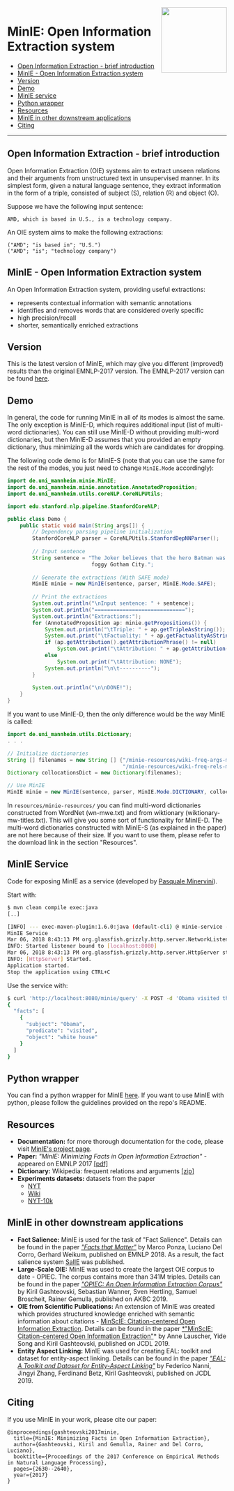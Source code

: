 <img src="https://gkiril.github.io/minie/images/minie_logo.png" align="right" width="150" />

# MinIE: Open Information Extraction system

* [Open Information Extraction - brief introduction](#open-information-extraction---brief-introduction)
* [MinIE - Open Information Extraction system](#minie---open-information-extraction-system)
* [Version](#version)
* [Demo](#demo)
* [MinIE service](#minie-service)
* [Python wrapper](#python-wrapper)
* [Resources](#resources)
* [MinIE in other downstream applications](#minie-in-other-downstream-applications)
* [Citing](#citing)

---

## Open Information Extraction - brief introduction

Open Information Extraction (OIE) systems aim to extract unseen relations and their arguments from unstructured text in unsupervised manner. In its simplest form, given a natural language sentence, they extract information in the form of a triple, consisted of subject (S), relation (R) and object (O). 

Suppose we have the following input sentence:
```
AMD, which is based in U.S., is a technology company.
```

An OIE system aims to make the following extractions: 

```
("AMD"; "is based in"; "U.S.")
("AMD"; "is"; "technology company")
```

## MinIE - Open Information Extraction system

An Open Information Extraction system, providing useful extractions:
* represents contextual information with semantic annotations
* identifies and removes words that are considered overly specific
* high precision/recall 
* shorter, semantically enriched extractions

## Version

This is the latest version of MinIE, which may give you different (improved!) results than the original EMNLP-2017 version. The EMNLP-2017 version can be found [here](https://github.com/uma-pi1/minie/tree/5500282a4edd213910ecbcd95a94fca86a057e2d).

## Demo

In general, the code for running MinIE in all of its modes is almost the same. The only exception is MinIE-D, which requires additional input (list of multi-word dictionaries). You can still use MinIE-D without providing multi-word dictionaries, but then MinIE-D assumes that you provided an empty dictionary, thus minimizing all the words which are candidates for dropping. 

The following code demo is for MinIE-S (note that you can use the same for the rest of the modes, you just need to change `MinIE.Mode` accordingly):

```java
import de.uni_mannheim.minie.MinIE;
import de.uni_mannheim.minie.annotation.AnnotatedProposition;
import de.uni_mannheim.utils.coreNLP.CoreNLPUtils;

import edu.stanford.nlp.pipeline.StanfordCoreNLP;

public class Demo {
    public static void main(String args[]) {
        // Dependency parsing pipeline initialization
        StanfordCoreNLP parser = CoreNLPUtils.StanfordDepNNParser();
        
        // Input sentence
        String sentence = "The Joker believes that the hero Batman was not actually born in 
                           foggy Gotham City.";
        
        // Generate the extractions (With SAFE mode)
        MinIE minie = new MinIE(sentence, parser, MinIE.Mode.SAFE);
        
        // Print the extractions
        System.out.println("\nInput sentence: " + sentence);
        System.out.println("=============================");
        System.out.println("Extractions:");
        for (AnnotatedProposition ap: minie.getPropositions()) {
            System.out.println("\tTriple: " + ap.getTripleAsString());
            System.out.print("\tFactuality: " + ap.getFactualityAsString());
            if (ap.getAttribution().getAttributionPhrase() != null) 
                System.out.print("\tAttribution: " + ap.getAttribution().toStringCompact());
            else
                System.out.print("\tAttribution: NONE");
            System.out.println("\n\t----------");
        }
        
        System.out.println("\n\nDONE!");
    }
}
```

If you want to use MinIE-D, then the only difference would be the way MinIE is called:

```java
import de.uni_mannheim.utils.Dictionary;
. . .

// Initialize dictionaries
String [] filenames = new String [] {"/minie-resources/wiki-freq-args-mw.txt", 
                                     "/minie-resources/wiki-freq-rels-mw.txt"};
Dictionary collocationsDict = new Dictionary(filenames);

// Use MinIE
MinIE minie = new MinIE(sentence, parser, MinIE.Mode.DICTIONARY, collocationsDict);

```

In `resources/minie-resources/` you can find multi-word dictionaries constructed from WordNet (wn-mwe.txt) and from wiktionary (wiktionary-mw-titles.txt). This will give you some sort of functionality for MinIE-D. The multi-word dictionaries constructed with MinIE-S (as explained in the paper) are not here because of their size. If you want to use them, please refer to the download link in the section "Resources".

## MinIE Service

Code for exposing MinIE as a service (developed by [Pasquale Minervini](https://github.com/pminervini)).

Start with:

```bash
$ mvn clean compile exec:java
[..]

[INFO] --- exec-maven-plugin:1.6.0:java (default-cli) @ minie-service ---
MinIE Service
Mar 06, 2018 8:43:13 PM org.glassfish.grizzly.http.server.NetworkListener start
INFO: Started listener bound to [localhost:8080]
Mar 06, 2018 8:43:13 PM org.glassfish.grizzly.http.server.HttpServer start
INFO: [HttpServer] Started.
Application started.
Stop the application using CTRL+C
```

Use the service with:

```bash
$ curl 'http://localhost:8080/minie/query' -X POST -d 'Obama visited the white house.' | jq .
{
  "facts": [
    {
      "subject": "Obama",
      "predicate": "visited",
      "object": "white house"
    }
  ]
}
```

## Python wrapper

You can find a python wrapper for MinIE [here](https://github.com/mmxgn/miniepy). If you want to use MinIE with python, please follow the guidelines provided on the repo's README. 


## Resources

* **Documentation:** for more thorough documentation for the code, please visit [MinIE's project page](https://gkiril.github.io/minie/).
* **Paper:** _"MinIE: Minimizing Facts in Open Information Extraction"_ - appeared on EMNLP 2017 [[pdf]](http://aclweb.org/anthology/D/D17/D17-1278.pdf)
* **Dictionary:** Wikipedia: frequent relations and arguments [[zip]](http://dws.informatik.uni-mannheim.de/fileadmin/lehrstuehle/pi1/pi1/minie/wiki-freq-args-rels.zip)
* **Experiments datasets:** datasets from the paper
  * [NYT](https://www.uni-mannheim.de/media/Einrichtungen/dws/Files_Research/Software/MinIE/NYT.zip)
  * [Wiki](https://www.uni-mannheim.de/media/Einrichtungen/dws/Files_Research/Software/MinIE/Wiki.zip)
  * [NYT-10k](https://www.uni-mannheim.de/media/Einrichtungen/dws/Files_Research/Software/MinIE/nyt10k.zip)

## MinIE in other downstream applications

* **Fact Salience:** MinIE is used for the task of "Fact Salience". Details can be found in the paper [*"Facts that Matter"*](http://www.aclweb.org/anthology/D18-1129) by Marco Ponza, Luciano Del Corro, Gerhard Weikum, published on EMNLP 2018. As a result, the fact salience system [SalIE](https://github.com/mponza/SalIE) was published.
* **Large-Scale OIE:** MinIE was used to create the largest OIE corpus to date - OPIEC. The corpus contains more than 341M triples. Details can be found in the paper [*"OPIEC: An Open Information Extraction Corpus"*](https://arxiv.org/pdf/1904.12324.pdf) by Kiril Gashteovski, Sebastian Wanner, Sven Hertling, Samuel Broscheit, Rainer Gemulla, published on AKBC 2019.
* **OIE from Scientific Publications:** An extension of MinIE was created which provides structured knowledge enriched with semantic information about citations - [MinScIE: Citation-centered Open Information Extraction](https://github.com/gkiril/MinSCIE). Details can be found in the paper [*"MinScIE: Citation-centered Open Information Extraction"](https://ub-madoc.bib.uni-mannheim.de/49216/1/_JCDL19Demo__MinScIE%20%284%29.pdf)* by Anne Lauscher, Yide Song and Kiril Gashteovski, published on JCDL 2019.
* **Entity Aspect Linking:** MinIE was used for creating EAL: toolkit and dataset for entity-aspect linking. Details can be found in the paper [*"EAL: A Toolkit and Dataset for Entity-Aspect Linking"*](https://ub-madoc.bib.uni-mannheim.de/49596/1/EAL.pdf) by Federico Nanni, Jingyi Zhang, Ferdinand Betz, Kiril Gashteovski, published on JCDL 2019.

## Citing
If you use MinIE in your work, please cite our paper:

```
@inproceedings{gashteovski2017minie,
  title={MinIE: Minimizing Facts in Open Information Extraction},
  author={Gashteovski, Kiril and Gemulla, Rainer and Del Corro, Luciano},
  booktitle={Proceedings of the 2017 Conference on Empirical Methods in Natural Language Processing},
  pages={2630--2640},
  year={2017}
}
```
